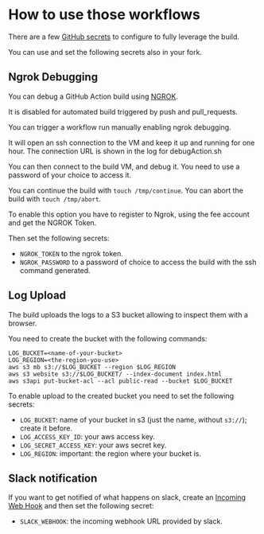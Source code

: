 # How to use those workflows

There are a few [GitHub secrets](https://docs.github.com/en/actions/security-guides/encrypted-secrets) to configure to fully leverage the build.

You can use and set the following secrets also in your fork.

## Ngrok Debugging

You can debug a GitHub Action build using [NGROK](https://ngrok.com/).

It is disabled for automated build triggered by push and pull_requests.

You can trigger a workflow run manually enabling ngrok debugging.

It will open an ssh connection to the VM and keep it up and running for one hour.
The connection URL is shown in the log for debugAction.sh

You can then connect to the build VM, and debug it.
You need to use a password of your choice to access it.

You can continue the build with `touch /tmp/continue`.
You can abort the build with `touch /tmp/abort`.

To enable this option you have to register to Ngrok, using the fee account and get the NGROK Token.

Then set the following secrets:

- `NGROK_TOKEN` to the ngrok token.
- `NGROK_PASSWORD` to a password of choice to access the build with the ssh command generated.

## Log Upload

The build uploads the logs to a S3 bucket allowing to inspect them with a browser.

You need to create the bucket with the following commands:

```
LOG_BUCKET=<name-of-your-bucket>
LOG_REGION=<the-region-you-use>
aws s3 mb s3://$LOG_BUCKET --region $LOG_REGION
aws s3 website s3://$LOG_BUCKET/ --index-document index.html
aws s3api put-bucket-acl --acl public-read --bucket $LOG_BUCKET
```

To enable upload to the created bucket you need to set the following secrets:

- `LOG_BUCKET`: name of your bucket in s3 (just the name, without `s3://`); create it before.
- `LOG_ACCESS_KEY_ID`: your aws access key.
- `LOG_SECRET_ACCESS_KEY`: your aws secret key.
- `LOG_REGION`: important: the region where your bucket is.

## Slack notification

If you want to get notified of what happens on slack, create an [Incoming Web Hook](https://api.slack.com/messaging/webhooks) and then set the following secret:

- `SLACK_WEBHOOK`: the incoming webhook URL provided by slack.
